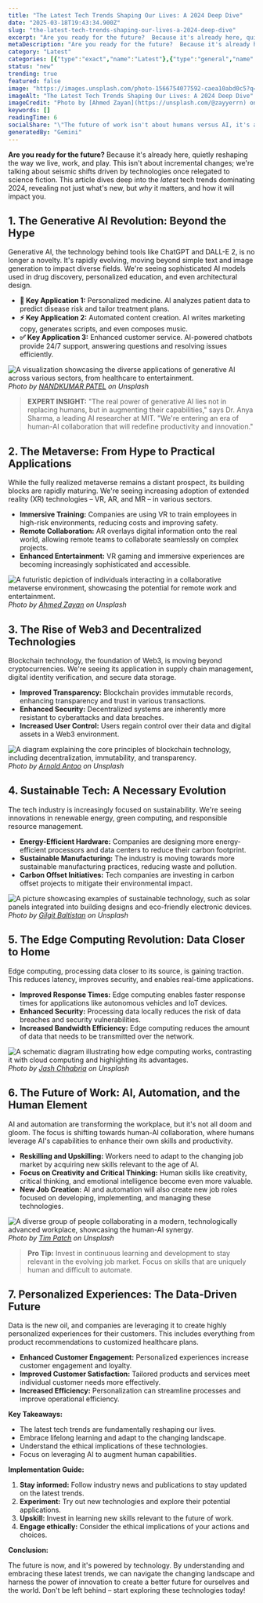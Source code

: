 ```yaml
---
title: "The Latest Tech Trends Shaping Our Lives: A 2024 Deep Dive"
date: "2025-03-18T19:43:34.900Z"
slug: "the-latest-tech-trends-shaping-our-lives-a-2024-deep-dive"
excerpt: "Are you ready for the future?  Because it's already here, quietly reshaping the way we live, work, and play.  This isn't about incremental changes; we're talking about seismic shifts driven by technologies once relegated to science fiction.  This article dives deep into the latest tech trends dominating 2024, revealing not just what's new, but why it matters, and how it will impact you."
metaDescription: "Are you ready for the future?  Because it's already here, quietly reshaping the way we live, work, and play.  This isn't about incremental changes; we're t..."
category: "Latest"
categories: [{"type":"exact","name":"Latest"},{"type":"general","name":"Technology"},{"type":"medium","name":"Artificial Intelligence"},{"type":"specific","name":"Machine Learning"},{"type":"niche","name":"Deep Learning"}]
status: "new"
trending: true
featured: false
image: "https://images.unsplash.com/photo-1566754077592-caea10abd0c5?q=85&w=1200&fit=max&fm=webp&auto=compress"
imageAlt: "The Latest Tech Trends Shaping Our Lives: A 2024 Deep Dive"
imageCredit: "Photo by [Ahmed Zayan](https://unsplash.com/@zayyerrn) on Unsplash"
keywords: []
readingTime: 6
socialShare: "\"The future of work isn't about humans versus AI, it's about humans and AI, a powerful collaboration redefining productivity and innovation.\""
generatedBy: "Gemini"
---
```




**Are you ready for the future?**  Because it's already here, quietly reshaping the way we live, work, and play.  This isn't about incremental changes; we're talking about seismic shifts driven by technologies once relegated to science fiction.  This article dives deep into the *latest* tech trends dominating 2024, revealing not just what's new, but *why* it matters, and how it will impact you.

## 1. The Generative AI Revolution: Beyond the Hype

Generative AI, the technology behind tools like ChatGPT and DALL-E 2, is no longer a novelty.  It's rapidly evolving, moving beyond simple text and image generation to impact diverse fields.  We're seeing sophisticated AI models used in drug discovery, personalized education, and even architectural design.

*   **🔑 Key Application 1:**  Personalized medicine. AI analyzes patient data to predict disease risk and tailor treatment plans.
*   **⚡ Key Application 2:**  Automated content creation.  AI writes marketing copy, generates scripts, and even composes music.
*   **✅ Key Application 3:**  Enhanced customer service. AI-powered chatbots provide 24/7 support, answering questions and resolving issues efficiently.

![A visualization showcasing the diverse applications of generative AI across various sectors, from healthcare to entertainment.](https://images.unsplash.com/photo-1559277992-6db18805adcb?q=85&w=1200&fit=max&fm=webp&auto=compress)
*Photo by [NANDKUMAR PATEL](https://unsplash.com/@kaps3666) on Unsplash*

> **EXPERT INSIGHT:** "The real power of generative AI lies not in replacing humans, but in augmenting their capabilities," says Dr. Anya Sharma, a leading AI researcher at MIT. "We're entering an era of human-AI collaboration that will redefine productivity and innovation."

## 2. The Metaverse: From Hype to Practical Applications

While the fully realized metaverse remains a distant prospect, its building blocks are rapidly maturing.  We're seeing increasing adoption of extended reality (XR) technologies – VR, AR, and MR – in various sectors.

*   **Immersive Training:**  Companies are using VR to train employees in high-risk environments, reducing costs and improving safety.
*   **Remote Collaboration:**  AR overlays digital information onto the real world, allowing remote teams to collaborate seamlessly on complex projects.
*   **Enhanced Entertainment:**  VR gaming and immersive experiences are becoming increasingly sophisticated and accessible.

![A futuristic depiction of individuals interacting in a collaborative metaverse environment, showcasing the potential for remote work and entertainment.](https://images.unsplash.com/photo-1520366498724-709889c0c685?q=85&w=1200&fit=max&fm=webp&auto=compress)
*Photo by [Ahmed Zayan](https://unsplash.com/@zayyerrn) on Unsplash*

## 3. The Rise of Web3 and Decentralized Technologies

Blockchain technology, the foundation of Web3, is moving beyond cryptocurrencies.  We're seeing its application in supply chain management, digital identity verification, and secure data storage.

*   **Improved Transparency:** Blockchain provides immutable records, enhancing transparency and trust in various transactions.
*   **Enhanced Security:** Decentralized systems are inherently more resistant to cyberattacks and data breaches.
*   **Increased User Control:** Users regain control over their data and digital assets in a Web3 environment.

![A diagram explaining the core principles of blockchain technology, including decentralization, immutability, and transparency.](https://images.unsplash.com/photo-1606388341424-54c9fe7a8270?q=85&w=1200&fit=max&fm=webp&auto=compress)
*Photo by [Arnold Antoo](https://unsplash.com/@arnold_antoo) on Unsplash*

## 4. Sustainable Tech:  A Necessary Evolution

The tech industry is increasingly focused on sustainability.  We're seeing innovations in renewable energy, green computing, and responsible resource management.

*   **Energy-Efficient Hardware:**  Companies are designing more energy-efficient processors and data centers to reduce their carbon footprint.
*   **Sustainable Manufacturing:**  The industry is moving towards more sustainable manufacturing practices, reducing waste and pollution.
*   **Carbon Offset Initiatives:**  Tech companies are investing in carbon offset projects to mitigate their environmental impact.

![A picture showcasing examples of sustainable technology, such as solar panels integrated into building designs and eco-friendly electronic devices.](https://images.unsplash.com/photo-1628179487664-a1f95c267a26?q=85&w=1200&fit=max&fm=webp&auto=compress)
*Photo by [Gilgit Baltistan](https://unsplash.com/@akbar710) on Unsplash*

## 5.  The Edge Computing Revolution: Data Closer to Home

Edge computing, processing data closer to its source, is gaining traction.  This reduces latency, improves security, and enables real-time applications.

*   **Improved Response Times:**  Edge computing enables faster response times for applications like autonomous vehicles and IoT devices.
*   **Enhanced Security:**  Processing data locally reduces the risk of data breaches and security vulnerabilities.
*   **Increased Bandwidth Efficiency:**  Edge computing reduces the amount of data that needs to be transmitted over the network.

![A schematic diagram illustrating how edge computing works, contrasting it with cloud computing and highlighting its advantages.](https://images.unsplash.com/photo-1525789351284-e1e7de240152?q=85&w=1200&fit=max&fm=webp&auto=compress)
*Photo by [Jash Chhabria](https://unsplash.com/@jvshbk) on Unsplash*

## 6.  The Future of Work: AI, Automation, and the Human Element

AI and automation are transforming the workplace, but it's not all doom and gloom.  The focus is shifting towards human-AI collaboration, where humans leverage AI's capabilities to enhance their own skills and productivity.

*   **Reskilling and Upskilling:**  Workers need to adapt to the changing job market by acquiring new skills relevant to the age of AI.
*   **Focus on Creativity and Critical Thinking:**  Human skills like creativity, critical thinking, and emotional intelligence become even more valuable.
*   **New Job Creation:**  AI and automation will also create new job roles focused on developing, implementing, and managing these technologies.

![A diverse group of people collaborating in a modern, technologically advanced workplace, showcasing the human-AI synergy.](https://images.unsplash.com/photo-1536410436445-facf3db0cf1a?q=85&w=1200&fit=max&fm=webp&auto=compress)
*Photo by [Tim Patch](https://unsplash.com/@tdpatch) on Unsplash*

> **Pro Tip:**  Invest in continuous learning and development to stay relevant in the evolving job market.  Focus on skills that are uniquely human and difficult to automate.

## 7.  Personalized Experiences: The Data-Driven Future

Data is the new oil, and companies are leveraging it to create highly personalized experiences for their customers.  This includes everything from product recommendations to customized healthcare plans.

*   **Enhanced Customer Engagement:**  Personalized experiences increase customer engagement and loyalty.
*   **Improved Customer Satisfaction:**  Tailored products and services meet individual customer needs more effectively.
*   **Increased Efficiency:**  Personalization can streamline processes and improve operational efficiency.

**Key Takeaways:**

*   The latest tech trends are fundamentally reshaping our lives.
*   Embrace lifelong learning and adapt to the changing landscape.
*   Understand the ethical implications of these technologies.
*   Focus on leveraging AI to augment human capabilities.

**Implementation Guide:**

1.  **Stay informed:** Follow industry news and publications to stay updated on the latest trends.
2.  **Experiment:** Try out new technologies and explore their potential applications.
3.  **Upskill:** Invest in learning new skills relevant to the future of work.
4.  **Engage ethically:**  Consider the ethical implications of your actions and choices.

**Conclusion:**

The future is now, and it's powered by technology.  By understanding and embracing these latest trends, we can navigate the changing landscape and harness the power of innovation to create a better future for ourselves and the world.  Don't be left behind – start exploring these technologies today!



<div class="reading-progress-container">
  <div id="reading-progress" class="reading-progress"></div>
</div>
